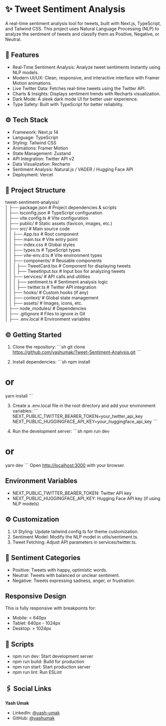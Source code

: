 # ✨ Tweet Sentiment Analysis

A real-time sentiment analysis tool for tweets, built with Next.js, TypeScript, and Tailwind CSS. This project uses Natural Language Processing (NLP) to analyze the sentiment of tweets and classify them as Positive, Negative, or Neutral.

## 🚀 Features

- Real-Time Sentiment Analysis: Analyze tweet sentiments instantly using NLP models.  
- Modern UI/UX: Clean, responsive, and interactive interface with Framer Motion animations.  
- Live Twitter Data: Fetches real-time tweets using the Twitter API.  
- Charts & Insights: Displays sentiment trends with Recharts visualization.  
- Dark Mode: A sleek dark mode UI for better user experience.  
- Type Safety: Built with TypeScript for better reliability.  

## ⚙️ Tech Stack

- Framework: Next.js 14  
- Language: TypeScript  
- Styling: Tailwind CSS  
- Animations: Framer Motion  
- State Management: Zustand  
- API Integration: Twitter API v2  
- Data Visualization: Recharts  
- Sentiment Analysis: Natural.js / VADER / Hugging Face API  
- Deployment: Vercel  

## 📂 Project Structure

tweet-sentiment-analysis/  
│   ├── package.json          # Project dependencies & scripts  
│   ├── tsconfig.json         # TypeScript configuration  
│   ├── vite.config.ts        # Vite configuration  
│   ├── public/               # Static assets (favicon, images, etc.)  
│   ├── src/                  # Main source code  
│   │   ├── App.tsx           # Root component  
│   │   ├── main.tsx          # Vite entry point  
│   │   ├── index.css         # Global styles  
│   │   ├── types.ts          # TypeScript types  
│   │   ├── vite-env.d.ts     # Vite environment types  
│   │   ├── components/       # Reusable components  
│   │   │   ├── TweetCard.tsx    # Component for displaying tweets  
│   │   │   ├── TweetInput.tsx   # Input box for analyzing tweets  
│   │   ├── services/         # API calls and utilities  
│   │   │   ├── sentiment.ts  # Sentiment analysis logic  
│   │   │   ├── twitter.ts    # Twitter API integration  
│   │   ├── hooks/            # Custom hooks (if any)  
│   │   ├── context/          # Global state management  
│   │   ├── assets/           # Images, icons, etc.  
│   ├── node_modules/         # Dependencies  
│   ├── .gitignore            # Files to ignore in Git  
│   ├── .env.local            # Environment variables  

## ©️ Getting Started

1. Clone the repository:
\`\`\`sh
git clone https://github.com/yashumak/Tweet-Sentiment-Analysis.git
\`\`\`

2. Install dependencies:
\`\`\`sh
npm install
# or
yarn install
\`\`\`

3. Create a .env.local file in the root directory and add your environment variables:
\`\`\`
NEXT_PUBLIC_TWITTER_BEARER_TOKEN=your_twitter_api_key
NEXT_PUBLIC_HUGGINGFACE_API_KEY=your_huggingface_api_key
\`\`\`

4. Run the development server:
\`\`\`sh
npm run dev
# or
yarn dev
\`\`\`
Open [http://localhost:3000](http://localhost:3000) with your browser.

## Environment Variables

- NEXT_PUBLIC_TWITTER_BEARER_TOKEN: Twitter API key  
- NEXT_PUBLIC_HUGGINGFACE_API_KEY: Hugging Face API key (if using NLP models)  

## ⚙️ Customization

1. UI Styling: Update tailwind.config.ts for theme customization.  
2. Sentiment Model: Modify the NLP model in utils/sentiment.ts.  
3. Tweet Fetching: Adjust API parameters in services/twitter.ts.  

## 🙈 Sentiment Categories

- Positive: Tweets with happy, optimistic words.  
- Neutral: Tweets with balanced or unclear sentiment.  
- Negative: Tweets expressing sadness, anger, or frustration.  

## Responsive Design

This is fully responsive with breakpoints for:  
- Mobile: < 640px  
- Tablet: 640px - 1024px  
- Desktop: > 1024px  

## 📜 Scripts

- npm run dev: Start development server  
- npm run build: Build for production  
- npm run start: Start production server  
- npm run lint: Run ESLint  

## 🖇️ Social Links

**Yash Umak**  
- LinkedIn: [@yash-umak](https://www.linkedin.com/in/yash-umak-5242ab320/)  
- GitHub: [@yashumak](https://github.com/yashumak)  

 
